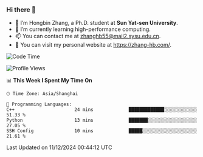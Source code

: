 ### Hi there 👋

- 🔭 I’m Hongbin Zhang, a Ph.D. student at **Sun Yat-sen University**.
- 🌱 I’m currently learning high-performance computing.
- 📫 You can contact me at zhanghb55@mail2.sysu.edu.cn.
- 👀 You can visit my personal website at https://zhang-hb.com/.

<!--START_SECTION:waka-->
![Code Time](http://img.shields.io/badge/Code%20Time-352%20hrs%2022%20mins-blue)

![Profile Views](http://img.shields.io/badge/Profile%20Views-1-blue)

📊 **This Week I Spent My Time On** 

```text
🕑︎ Time Zone: Asia/Shanghai

💬 Programming Languages: 
C++                      24 mins             █████████████░░░░░░░░░░░░   51.33 % 
Python                   13 mins             ███████░░░░░░░░░░░░░░░░░░   27.05 % 
SSH Config               10 mins             █████░░░░░░░░░░░░░░░░░░░░   21.61 % 
```


 Last Updated on 11/12/2024 00:44:12 UTC
<!--END_SECTION:waka-->
